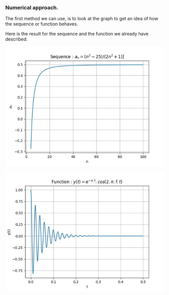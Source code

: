 ### Numerical approach.

The first method we can use, is to look at the graph to get an idea of how the sequence or function behaves. 

Here is the result for the sequence and the function we already have described.

![](num_seq2.jpg)

![](num_funcR2.jpg)


